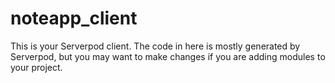 # noteapp_client

This is your Serverpod client. The code in here is mostly generated by
Serverpod, but you may want to make changes if you are adding modules to your
project.
